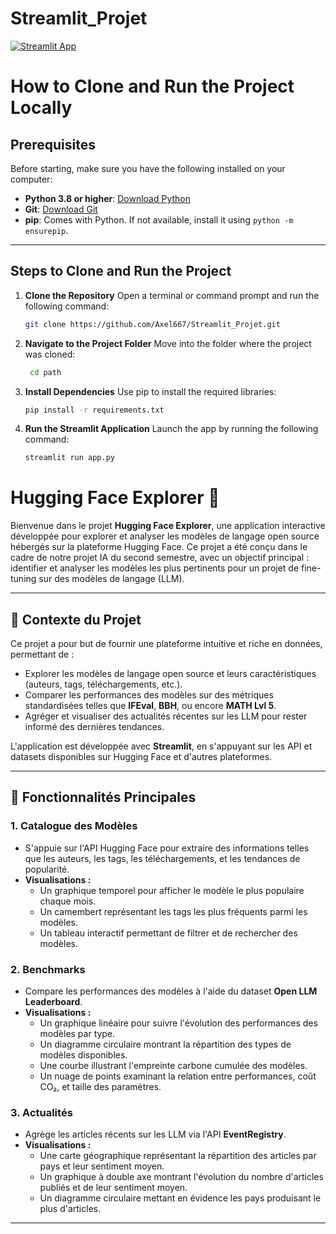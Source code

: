 # Streamlit_Projet
[![Streamlit App](https://static.streamlit.io/badges/streamlit_badge_black_white.svg)](https://streamlit.io)

# How to Clone and Run the Project Locally

## Prerequisites
Before starting, make sure you have the following installed on your computer:
- **Python 3.8 or higher**: [Download Python](https://www.python.org/downloads/)
- **Git**: [Download Git](https://git-scm.com/downloads)
- **pip**: Comes with Python. If not available, install it using `python -m ensurepip`.

---

## Steps to Clone and Run the Project

1. **Clone the Repository**
   Open a terminal or command prompt and run the following command:
   ```bash
   git clone https://github.com/Axel667/Streamlit_Projet.git

2. **Navigate to the Project Folder**
    Move into the folder where the project was cloned:
   ```bash
    cd path

3.	**Install Dependencies**
Use pip to install the required libraries:
    ```bash
    pip install -r requirements.txt

4.	**Run the Streamlit Application**
Launch the app by running the following command:
    ```bash
    streamlit run app.py

# Hugging Face Explorer 🤗

Bienvenue dans le projet **Hugging Face Explorer**, une application interactive développée pour explorer et analyser les modèles de langage open source hébergés sur la plateforme Hugging Face. Ce projet a été conçu dans le cadre de notre projet IA du second semestre, avec un objectif principal : identifier et analyser les modèles les plus pertinents pour un projet de fine-tuning sur des modèles de langage (LLM).

---

## 📝 Contexte du Projet

Ce projet a pour but de fournir une plateforme intuitive et riche en données, permettant de :
- Explorer les modèles de langage open source et leurs caractéristiques (auteurs, tags, téléchargements, etc.).
- Comparer les performances des modèles sur des métriques standardisées telles que **IFEval**, **BBH**, ou encore **MATH Lvl 5**.
- Agréger et visualiser des actualités récentes sur les LLM pour rester informé des dernières tendances.

L'application est développée avec **Streamlit**, en s'appuyant sur les API et datasets disponibles sur Hugging Face et d'autres plateformes.

---

## 🚀 Fonctionnalités Principales

### 1. Catalogue des Modèles
- S'appuie sur l'API Hugging Face pour extraire des informations telles que les auteurs, les tags, les téléchargements, et les tendances de popularité.
- **Visualisations :**
  - Un graphique temporel pour afficher le modèle le plus populaire chaque mois.
  - Un camembert représentant les tags les plus fréquents parmi les modèles.
  - Un tableau interactif permettant de filtrer et de rechercher des modèles.

### 2. Benchmarks
- Compare les performances des modèles à l'aide du dataset **Open LLM Leaderboard**.
- **Visualisations :**
  - Un graphique linéaire pour suivre l'évolution des performances des modèles par type.
  - Un diagramme circulaire montrant la répartition des types de modèles disponibles.
  - Une courbe illustrant l'empreinte carbone cumulée des modèles.
  - Un nuage de points examinant la relation entre performances, coût CO₂, et taille des paramètres.

### 3. Actualités
- Agrège les articles récents sur les LLM via l'API **EventRegistry**.
- **Visualisations :**
  - Une carte géographique représentant la répartition des articles par pays et leur sentiment moyen.
  - Un graphique à double axe montrant l'évolution du nombre d'articles publiés et de leur sentiment moyen.
  - Un diagramme circulaire mettant en évidence les pays produisant le plus d'articles.

---